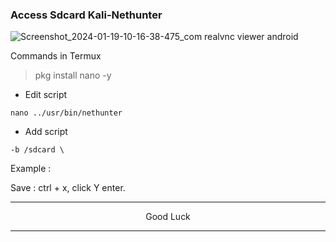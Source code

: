 ### Access Sdcard Kali-Nethunter
![Screenshot_2024-01-19-10-16-38-475_com realvnc viewer android](https://github.com/wahasa/Kali-Nethunter/assets/69626847/984ba544-a40c-4dff-9064-f699cb3eb32d)

Commands in Termux
> pkg install nano -y

* Edit script
```
nano ../usr/bin/nethunter
```

* Add script
```
-b /sdcard \
```

Example :

Save : ctrl + x, click Y enter.
</br>

---
<p align="center">Good Luck</p>

---
